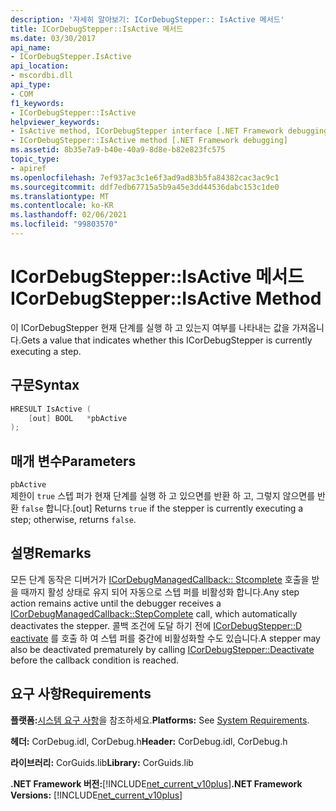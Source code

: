 ```yaml
---
description: '자세히 알아보기: ICorDebugStepper:: IsActive 메서드'
title: ICorDebugStepper::IsActive 메서드
ms.date: 03/30/2017
api_name:
- ICorDebugStepper.IsActive
api_location:
- mscordbi.dll
api_type:
- COM
f1_keywords:
- ICorDebugStepper::IsActive
helpviewer_keywords:
- IsActive method, ICorDebugStepper interface [.NET Framework debugging]
- ICorDebugStepper::IsActive method [.NET Framework debugging]
ms.assetid: 8b35e7a9-b40e-40a9-8d8e-b82e823fc575
topic_type:
- apiref
ms.openlocfilehash: 7ef937ac3c1e6f3ad9ad83b5fa84382cac3ac9c1
ms.sourcegitcommit: ddf7edb67715a5b9a45e3dd44536dabc153c1de0
ms.translationtype: MT
ms.contentlocale: ko-KR
ms.lasthandoff: 02/06/2021
ms.locfileid: "99803570"
---
```

# <a name="icordebugstepperisactive-method"></a><span data-ttu-id="cd870-103">ICorDebugStepper::IsActive 메서드</span><span class="sxs-lookup"><span data-stu-id="cd870-103">ICorDebugStepper::IsActive Method</span></span>

<span data-ttu-id="cd870-104">이 ICorDebugStepper 현재 단계를 실행 하 고 있는지 여부를 나타내는 값을 가져옵니다.</span><span class="sxs-lookup"><span data-stu-id="cd870-104">Gets a value that indicates whether this ICorDebugStepper is currently executing a step.</span></span>  
  
## <a name="syntax"></a><span data-ttu-id="cd870-105">구문</span><span class="sxs-lookup"><span data-stu-id="cd870-105">Syntax</span></span>  
  
```cpp  
HRESULT IsActive (  
    [out] BOOL   *pbActive  
);  
```  
  
## <a name="parameters"></a><span data-ttu-id="cd870-106">매개 변수</span><span class="sxs-lookup"><span data-stu-id="cd870-106">Parameters</span></span>  

 `pbActive`  
 <span data-ttu-id="cd870-107">제한이 `true` 스텝 퍼가 현재 단계를 실행 하 고 있으면를 반환 하 고, 그렇지 않으면를 반환 `false` 합니다.</span><span class="sxs-lookup"><span data-stu-id="cd870-107">[out] Returns `true` if the stepper is currently executing a step; otherwise, returns `false`.</span></span>  
  
## <a name="remarks"></a><span data-ttu-id="cd870-108">설명</span><span class="sxs-lookup"><span data-stu-id="cd870-108">Remarks</span></span>  

 <span data-ttu-id="cd870-109">모든 단계 동작은 디버거가 [ICorDebugManagedCallback:: Stcomplete](icordebugmanagedcallback-stepcomplete-method.md) 호출을 받을 때까지 활성 상태로 유지 되어 자동으로 스텝 퍼를 비활성화 합니다.</span><span class="sxs-lookup"><span data-stu-id="cd870-109">Any step action remains active until the debugger receives a [ICorDebugManagedCallback::StepComplete](icordebugmanagedcallback-stepcomplete-method.md) call, which automatically deactivates the stepper.</span></span> <span data-ttu-id="cd870-110">콜백 조건에 도달 하기 전에 [ICorDebugStepper::D eactivate](icordebugstepper-deactivate-method.md) 를 호출 하 여 스텝 퍼를 중간에 비활성화할 수도 있습니다.</span><span class="sxs-lookup"><span data-stu-id="cd870-110">A stepper may also be deactivated prematurely by calling [ICorDebugStepper::Deactivate](icordebugstepper-deactivate-method.md) before the callback condition is reached.</span></span>  
  
## <a name="requirements"></a><span data-ttu-id="cd870-111">요구 사항</span><span class="sxs-lookup"><span data-stu-id="cd870-111">Requirements</span></span>  

 <span data-ttu-id="cd870-112">**플랫폼:**[시스템 요구 사항](../../get-started/system-requirements.md)을 참조하세요.</span><span class="sxs-lookup"><span data-stu-id="cd870-112">**Platforms:** See [System Requirements](../../get-started/system-requirements.md).</span></span>  
  
 <span data-ttu-id="cd870-113">**헤더:** CorDebug.idl, CorDebug.h</span><span class="sxs-lookup"><span data-stu-id="cd870-113">**Header:** CorDebug.idl, CorDebug.h</span></span>  
  
 <span data-ttu-id="cd870-114">**라이브러리:** CorGuids.lib</span><span class="sxs-lookup"><span data-stu-id="cd870-114">**Library:** CorGuids.lib</span></span>  
  
 <span data-ttu-id="cd870-115">**.NET Framework 버전:**[!INCLUDE[net_current_v10plus](../../../../includes/net-current-v10plus-md.md)]</span><span class="sxs-lookup"><span data-stu-id="cd870-115">**.NET Framework Versions:** [!INCLUDE[net_current_v10plus](../../../../includes/net-current-v10plus-md.md)]</span></span>
